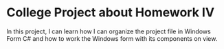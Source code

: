 # College Project about Homework IV

In this project, I can learn how I can organize the project file in Windows Form C# and how to work the Windows form with its components on view. 

